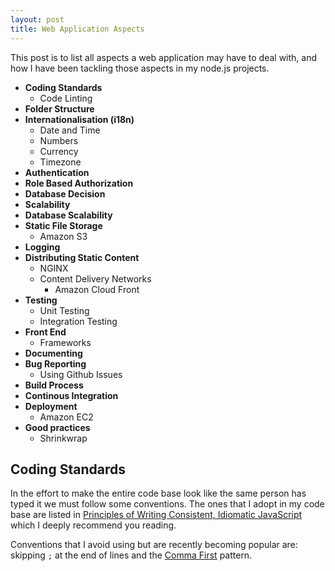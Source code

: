 ```yaml
---
layout: post
title: Web Application Aspects
---
```


This post is to list all aspects a web application may have to deal with, and how I have been tackling those aspects in my node.js projects.

- **Coding Standards**
  - Code Linting
- **Folder Structure**
- **Internationalisation (i18n)**
  - Date and Time
  - Numbers
  - Currency
  - Timezone
- **Authentication**
- **Role Based Authorization**
- **Database Decision**
- **Scalability**
- **Database Scalability**
- **Static File Storage**
  - Amazon S3
- **Logging**
- **Distributing Static Content**
  - NGINX
  - Content Delivery Networks
    - Amazon Cloud Front
- **Testing**
  - Unit Testing
  - Integration Testing
- **Front End**
  - Frameworks
- **Documenting**
- **Bug Reporting**
  - Using Github Issues
- **Build Process**
- **Continous Integration**
- **Deployment**
  - Amazon EC2
- **Good practices**
  - Shrinkwrap  
    
<div style="margin-top:15px;"></div>

## Coding Standards

In the effort to make the entire code base look like the same person has typed it we must follow some conventions. The ones that I adopt in my code base are listed in [Principles of Writing Consistent, Idiomatic JavaScript](https://github.com/rwaldron/idiomatic.js/) which I deeply recommend you reading.

Conventions that I avoid using but are recently becoming popular are: skipping `;` at the end of lines and the [Comma First](https://gist.github.com/isaacs/357981/) pattern. 
